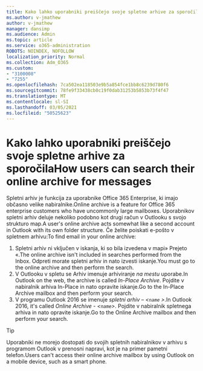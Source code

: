 ```yaml
---
title: Kako lahko uporabniki preiščejo svoje spletne arhive za sporočila
ms.author: v-jmathew
author: v-jmathew
manager: dansimp
ms.audience: Admin
ms.topic: article
ms.service: o365-administration
ROBOTS: NOINDEX, NOFOLLOW
localization_priority: Normal
ms.collection: Adm_O365
ms.custom:
- "3100008"
- "7255"
ms.openlocfilehash: 7ca502ea118503e9b5a854fce1bb8c6239d780f6
ms.sourcegitcommit: 78fe9f33438cb0c19f0dab31253b5853b73f4f47
ms.translationtype: MT
ms.contentlocale: sl-SI
ms.lasthandoff: 03/05/2021
ms.locfileid: "50525623"
---
```

# <a name="how-users-can-search-their-online-archive-for-messages"></a><span data-ttu-id="47877-102">Kako lahko uporabniki preiščejo svoje spletne arhive za sporočila</span><span class="sxs-lookup"><span data-stu-id="47877-102">How users can search their online archive for messages</span></span>

<span data-ttu-id="47877-103">Spletni arhiv je funkcija za uporabnike Office 365 Enterprise, ki imajo občasno velike nabiralnike.</span><span class="sxs-lookup"><span data-stu-id="47877-103">Online archive is a feature for Office 365 enterprise customers who have uncommonly large mailboxes.</span></span> <span data-ttu-id="47877-104">Uporabnikov spletni arhiv deluje nekoliko podobno kot drugi račun v Outlooku s svojo strukturo map.</span><span class="sxs-lookup"><span data-stu-id="47877-104">A user's online archive acts somewhat like a second account in Outlook with its own folder structure.</span></span> <span data-ttu-id="47877-105">Če želite poiskati e-pošto v spletnem arhivu:</span><span class="sxs-lookup"><span data-stu-id="47877-105">To find email in your online archive:</span></span>

1. <span data-ttu-id="47877-106">Spletni arhiv ni vključen v iskanja, ki so bila izvedena v mapi» Prejeto «.</span><span class="sxs-lookup"><span data-stu-id="47877-106">The online archive isn't included in searches performed from the Inbox.</span></span> <span data-ttu-id="47877-107">Odpreti morate spletni arhiv in nato izvesti iskanje.</span><span class="sxs-lookup"><span data-stu-id="47877-107">You must go to the online archive and then perform the search.</span></span>
2. <span data-ttu-id="47877-108">V Outlooku v spletu se Arhiv imenuje arhiviranje *na mestu* uporabe.</span><span class="sxs-lookup"><span data-stu-id="47877-108">In Outlook on the web, the archive is called *In-Place Archive*.</span></span> <span data-ttu-id="47877-109">Pojdite v nabiralnik arhiva In-Place in nato opravite iskanje.</span><span class="sxs-lookup"><span data-stu-id="47877-109">Go to the In-Place Archive mailbox and then perform your search.</span></span>
3. <span data-ttu-id="47877-110">V programu Outlook 2016 se imenuje *spletni arhiv – <`name` >*.</span><span class="sxs-lookup"><span data-stu-id="47877-110">In Outlook 2016, it's called *Online Archive - <`name`>*.</span></span> <span data-ttu-id="47877-111">Pojdite v nabiralnik spletnega arhiva in nato opravite iskanje.</span><span class="sxs-lookup"><span data-stu-id="47877-111">Go to the Online Archive mailbox and then perform your search.</span></span>

> [!TIP]
> <span data-ttu-id="47877-112">Uporabniki ne morejo dostopati do svojih spletnih nabiralnikov v arhivu s programom Outlook v prenosni napravi, kot je na primer pametni telefon.</span><span class="sxs-lookup"><span data-stu-id="47877-112">Users can't access their online archive mailbox by using Outlook on a mobile device, such as a smart phone.</span></span>
